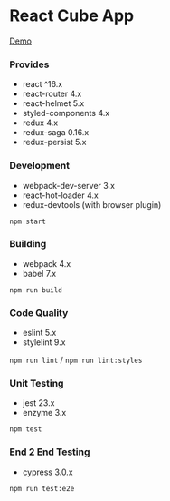 # React Cube App
[Demo](http://democube.surge.sh/)

### Provides

- react ^16.x
- react-router 4.x
- react-helmet 5.x
- styled-components 4.x
- redux 4.x
- redux-saga 0.16.x
- redux-persist 5.x

### Development

- webpack-dev-server 3.x
- react-hot-loader 4.x
- redux-devtools (with browser plugin)

`npm start`

### Building

- webpack 4.x
- babel 7.x

`npm run build`

### Code Quality

- eslint 5.x
- stylelint 9.x

`npm run lint` / `npm run lint:styles`

### Unit Testing

- jest 23.x
- enzyme 3.x

`npm test`

### End 2 End Testing

- cypress 3.0.x

`npm run test:e2e`
